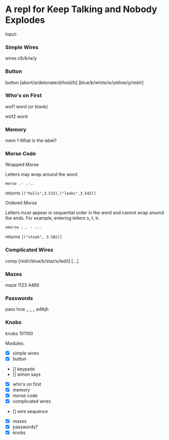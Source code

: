 # A repl for Keep Talking and Nobody Explodes

Input:

### Simple Wires

wires r/b/k/w/y

### Button

button [abort/a/detonate/d/hold/h] [blue/b/white/w/yellow/y/red/r]

### Who's on First

wof1 word (or blank)

wof2 word

### Memory

mem 1
What is the label?

### Morse Code

Wrapped Morse

Letters may wrap around the word.

`morse .- .-..`

returns `[("halls",3.515),("leaks",3.542)]`

Ordered Morse

Letters must appear in sequential order in the word and cannot wrap around the ends.
For example, entering letters s, t, k:

`omorse ... - -.-`

returns `[("steak", 3.582)]`

### Complicated Wires

comp [red/r/blue/b/star/s/led/l] [...]

### Mazes

maze 1123 4466

### Passwords

pass hcw _ _ _ edlkjh

### Knobs

knobs 101100


Modules:
- [x] simple wires
- [x] button
- [] keypads
- [] simon says
- [x] who's on first
- [x] memory
- [x] morse code
- [x] complicated wires
- [] wire sequence
- [x] mazes
- [x] passwords?
- [x] knobs
